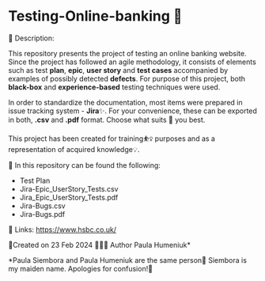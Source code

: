 # Testing-Online-banking 🏦
👋 Description:

This repository presents the project of testing an online banking website. Since the project has followed an agile methodology, it consists of elements such as test **plan**, **epic**, **user story** and **test cases** accompanied by examples of possibly detected **defects**. For purpose of this project, both **black-box** and **experience-based** testing techniques were used.

In order to standardize the documentation, most items were prepared in issue tracking system - **Jira**✨. 
For your convenience, these can be exported in both, **.csv** and **.pdf** format. Choose what suits 🫵 you best.

This project has been created for training⛹️‍♀️ purposes and as a representation of acquired knowledge💡.

📝 In this repository can be found the following:

* Test Plan
* Jira-Epic_UserStory_Tests.csv
* Jira_Epic_UserStory_Tests.pdf
* Jira-Bugs.csv
* Jira-Bugs.pdf

🔗 Links:
https://www.hsbc.co.uk/

📆Created on 23 Feb 2024 👷🏼‍♀️ Author Paula Humeniuk*

*Paula Siembora and Paula Humeniuk are the same person💫
Siembora is my maiden name. Apologies for confusion!💐
